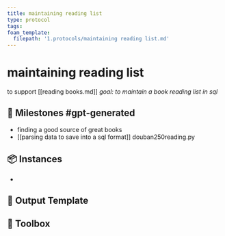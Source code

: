 ```yaml
---
title: maintaining reading list
type: protocol
tags:
foam_template:
  filepath: '1.protocols/maintaining reading list.md'
---
```

# maintaining reading list
to support [[reading books.md]]
*goal: to maintain a book reading list in sql*
## 🥇 Milestones #gpt-generated
- finding a good source of great books
- [[parsing data to save into a sql format]]
douban250reading.py
## 📦 Instances
- 

## 💾 Output Template


## 🧰 Toolbox

